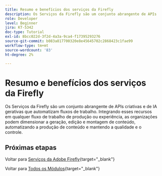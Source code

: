 ```yaml
---
title: Resumo e benefícios dos serviços da Firefly
description: Os Serviços da Firefly são um conjunto abrangente de APIs criativas e de IA gerativas que automatizam fluxos de trabalho
role: Developer
level: Beginner
jira: KT-5342
doc-type: Tutorial
exl-id: 8bcc022d-3f2d-4a3a-9ca4-f17395293276
source-git-commit: b083a817700320e8e45645702c2868423c1fae99
workflow-type: tm+mt
source-wordcount: '83'
ht-degree: 2%

---
```


# Resumo e benefícios dos serviços da Firefly

Os Serviços da Firefly são um conjunto abrangente de APIs criativas e de IA gerativas que automatizam fluxos de trabalho. Integrando esses recursos em qualquer fluxo de trabalho de produção ou experiência, as organizações podem dimensionar a geração, edição e montagem de conteúdo, automatizando a produção de conteúdo e mantendo a qualidade e o controle.

## Próximas etapas

Voltar para [Serviços da Adobe Firefly](./firefly-services.md){target="_blank"}

Voltar para [Todos os Módulos](../../../overview.md){target="_blank"}
